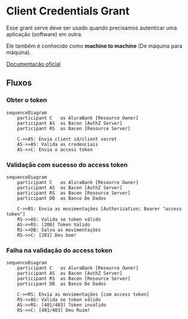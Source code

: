 # Client Credentials Grant

Esse grant serve deve ser usado quando precisamos autenticar uma aplicação (software) em outra.

Ele também é conhecido como **machine to machine** (De máquina para máquina).

[Documentação oficial](https://oauth.net/2/grant-types/client-credentials/)

## Fluxos

### Obter o token

```mermaid
sequenceDiagram
    participant C   as AluraBank [Resource Owner]
    participant AS  as Bacen [AuthZ Server]
    participant RS  as Bacen [Resource Server]

    C->>AS: Envia client id/client secret
    AS->>AS: Valida as credenciais
    AS->>C: Envia o access token
```

### Validação com sucesso do access token 
```mermaid
sequenceDiagram
    participant C   as AluraBank [Resource Owner]
    participant AS  as Bacen [AuthZ Server]
    participant RS  as Bacen [Resource Server]
    participant DB  as Banco De Dados

    C->>RS: Envia as movimentações [Authorization: Bearer "access token"]
    RS->>AS: Valida se token válido
    AS->>RS: [200] Token Valido
    RS->>DB: Salva as movimentações
    RS->>C: [201] Deu bom!
```


### Falha na validação do access token
```mermaid
sequenceDiagram
    participant C   as AluraBank [Resource Owner]
    participant AS  as Bacen [AuthZ Server]
    participant RS  as Bacen [Resource Server]
    participant DB  as Banco De Dados

    C->>RS: Envia as movimentações [com access token]
    RS->>AS: Valida se token válido
    AS->>RS: [401/403] Token invalido
    RS->>C: [401/403] Deu Ruim!
```
